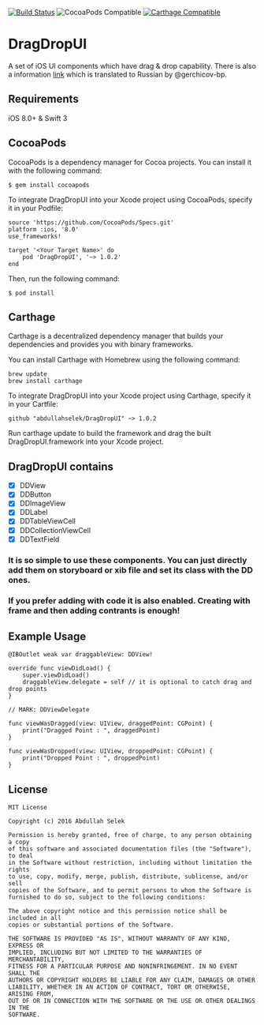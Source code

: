 [![Build Status](https://travis-ci.org/abdullahselek/DragDropUI.svg?branch=master)](https://travis-ci.org/abdullahselek/DragDropUI)
![CocoaPods Compatible](https://img.shields.io/cocoapods/v/DragDropUI.svg)
[![Carthage Compatible](https://img.shields.io/badge/Carthage-compatible-4BC51D.svg?style=flat)](https://github.com/Carthage/Carthage)

# DragDropUI
A set of iOS UI components which have drag &amp; drop capability. There is also a information [link](http://gargo.of.by/dragdropui/) which is translated to Russian by @gerchicov-bp.

## Requirements
iOS 8.0+ & Swift 3

## CocoaPods

CocoaPods is a dependency manager for Cocoa projects. You can install it with the following command:

```
$ gem install cocoapods
```

To integrate DragDropUI into your Xcode project using CocoaPods, specify it in your Podfile:

```
source 'https://github.com/CocoaPods/Specs.git'
platform :ios, '8.0'
use_frameworks!

target '<Your Target Name>' do
	pod 'DragDropUI', '~> 1.0.2'
end
```

Then, run the following command:

	$ pod install

## Carthage

Carthage is a decentralized dependency manager that builds your dependencies and provides you with binary frameworks.

You can install Carthage with Homebrew using the following command:

```
brew update
brew install carthage
```

To integrate DragDropUI into your Xcode project using Carthage, specify it in your Cartfile:

```
github "abdullahselek/DragDropUI" ~> 1.0.2
```

Run carthage update to build the framework and drag the built DragDropUI.framework into your Xcode project.

## DragDropUI contains

- [x] DDView
- [x] DDButton
- [x] DDImageView
- [x] DDLabel
- [x] DDTableViewCell
- [x] DDCollectionViewCell
- [x] DDTextField

### It is so simple to use these components. You can just directly add them on storyboard or xib file and set its class with the DD ones.

### If you prefer adding with code it is also enabled. Creating with frame and then adding contrants is enough!

## Example Usage

```
@IBOutlet weak var draggableView: DDView!

override func viewDidLoad() {
	super.viewDidLoad()
    draggableView.delegate = self // it is optional to catch drag and drop points
}
```

```
// MARK: DDViewDelegate

func viewWasDragged(view: UIView, draggedPoint: CGPoint) {
	print("Dragged Point : ", draggedPoint)
}

func viewWasDropped(view: UIView, droppedPoint: CGPoint) {
    print("Dropped Point : ", droppedPoint)
}
```

## License

```
MIT License

Copyright (c) 2016 Abdullah Selek

Permission is hereby granted, free of charge, to any person obtaining a copy
of this software and associated documentation files (the "Software"), to deal
in the Software without restriction, including without limitation the rights
to use, copy, modify, merge, publish, distribute, sublicense, and/or sell
copies of the Software, and to permit persons to whom the Software is
furnished to do so, subject to the following conditions:

The above copyright notice and this permission notice shall be included in all
copies or substantial portions of the Software.

THE SOFTWARE IS PROVIDED "AS IS", WITHOUT WARRANTY OF ANY KIND, EXPRESS OR
IMPLIED, INCLUDING BUT NOT LIMITED TO THE WARRANTIES OF MERCHANTABILITY,
FITNESS FOR A PARTICULAR PURPOSE AND NONINFRINGEMENT. IN NO EVENT SHALL THE
AUTHORS OR COPYRIGHT HOLDERS BE LIABLE FOR ANY CLAIM, DAMAGES OR OTHER
LIABILITY, WHETHER IN AN ACTION OF CONTRACT, TORT OR OTHERWISE, ARISING FROM,
OUT OF OR IN CONNECTION WITH THE SOFTWARE OR THE USE OR OTHER DEALINGS IN THE
SOFTWARE.
```
